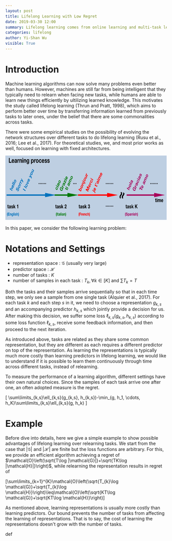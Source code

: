 ```yaml
---
layout: post
title: Lifelong Learning with Low Regret
date: 2019-03-30 12:00
summary: Lifelong learning comes from online learning and multi-task learning. We face tasks and samples sequence by sequence as usual online learning settings. However, there are more than one task which makes learning more difficult.
categories: lifelong
author: Yi-Shan Wu
visible: True
---
```


# Introduction

Machine learning algorithms can now solve many problems even better than humans. However, machines are still far from being intelligent that they typically need to relearn when facing new tasks, while humans are able to learn new things efficiently by ultilizing learned knowledge. This motivates the study called lifelong learning (Thrun and Pratt, 1998), which aims to perform better over time by transferring information learned from previously tasks to later ones, under the belief that there are some commonalities across tasks. 

There were some empirical studies on the possibility of evolving the network structures over different tasks to do lifelong learning (Rusu et al., 2016; Lee et al., 2017). For theoretical studies, we, and most prior works as well, focused on learning with fixed architectures. 

<center class="half">
  <img src="/images/lifelong/Lifelong.png" width="760" height="200" />
</center>

In this paper, we consider the following learning problem: 

# Notations and Settings

* representation space : $\mathcal{G}$ (usually very large)
* predictor space : $\mathcal{H}$
* number of tasks : $K$
* number of samples in each task : $T_k, \forall k\in [K]$ and $\sum T_k =T$

Both the tasks and their samples arrive sequentially so that in each time step, we only see a sample from one single task (Alquier et al., 2017). For each task $k$ and each step $s$ in it, we need to choose a representation $g_{k,s}$ and an accompanying predictor $h_{k,s}$  which jointly provide a decision for us. After making this decision, we suffer some loss $\ell_{k,s}(g_{k,s}, h_{k,s})$ according to some loss function $\ell_{k,s}$, receive some feedback information, and then proceed to the next iteration.

As introduced above, tasks are related as they share some common representation, but they are different as each requires a different predictor on top of the representation. As learning the representations is typically much more costly than learning predictors in lifelong learning, we would like to understand if it is possible to learn them continuously through time across different tasks, instead of relearning.

To measure the performance of a learning algorithm, different settings have their own natural choices. Since the samples of each task arrive one after one, an often adopted measure is the regret.

\[ \sum\limits_{k,s}\ell_{k,s}(g_{k,s}, h_{k,s})-\min_{g, h_1, \cdots, h_K}\sum\limits_{k,s}\ell_{k,s}(g, h_k) \]

# Example


Before dive into details, here we give a simple example to show possible advantages of lifelong learning over relearning tasks.
We start from the case that $|\mathcal{G}|$ and $|\mathcal{H}|$ are finite but the loss functions are arbitrary. 
For this, we provide an efficient algorithm achieving a regret of 
$\mathcal{O}\left(\sqrt{T\log |\mathcal{G}|}+\sqrt{TK\log |\mathcal{H}|}\right)$,
while relearning the representation results in regret of

\[\sum\limits_{k=1}^{K}\mathcal{O}\left(\sqrt{T_{k}\log \mathcal{G}}+\sqrt{T_{k}\log \mathcal{H}}\right)\leq\mathcal{O}\left(\sqrt{KT\log \mathcal{G}}+\sqrt{KT\log \mathcal{H}}\right)\]


As mentioned above, learning representations is usually more costly than learning predictors. Our bound prevents the number of tasks from affecting the learning of representations. That is to say, the cost of learning the representations doesn't grow with the number of tasks.

def



